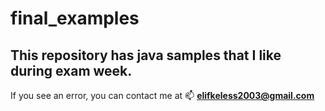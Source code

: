 # final_examples
## This repository has java samples that I like during exam week.
If you see an error, you can contact me at 📫 **elifkeless2003@gmail.com**
